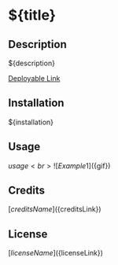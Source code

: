 # ${title}

##  Description
${description}

[Deployable Link](${deployedLink})

##  Installation
${installation}

##  Usage
${usage}
<br>
![Example1](${gif})

##  Credits
[${creditsName}](${creditsLink})

##  License
[${licenseName}](${licenseLink})